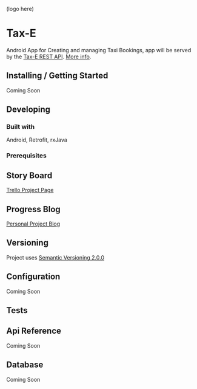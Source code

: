 (logo here)

# Tax-E

Android App for Creating and managing Taxi Bookings, app will be served by the [Tax-E REST API](https://github.com/rhys3010/taxe-api). [More info](http://blog.rhysevans.xyz/content/MMP_ProjectOutline.pdf).

## Installing / Getting Started

Coming Soon

## Developing

### Built with
Android, Retrofit, rxJava

### Prerequisites

## Story Board
[Trello Project Page](https://trello.com/rhe24_mmp)

## Progress Blog
[Personal Project Blog](http://blog.rhysevans.xyz/)

## Versioning
Project uses [Semantic Versioning 2.0.0](https://semver.org/)

## Configuration ##
Coming Soon

## Tests

## Api Reference ##
Coming Soon


## Database ##
Coming Soon
